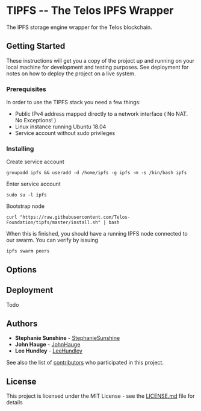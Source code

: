 # TIPFS -- The Telos IPFS Wrapper

The IPFS storage engine wrapper for the Telos blockchain.

## Getting Started

These instructions will get you a copy of the project up and running on your local machine for development and testing purposes. See deployment for notes on how to deploy the project on a live system.

### Prerequisites

In order to use the TIPFS stack you need a few things:
 - Public IPv4 address mapped directly to a network interface ( No NAT. No Exceptions! )
 - Linux instance running Ubuntu 18.04
 - Service account without sudo privileges

### Installing

Create service account

```
groupadd ipfs && useradd -d /home/ipfs -g ipfs -m -s /bin/bash ipfs
```

Enter service account

```
sudo su -l ipfs
```

Bootstrap node

```
curl "https://raw.githubusercontent.com/Telos-Foundation/tipfs/master/install.sh" | bash
```

When this is finished, you should have a running IPFS node connected to our swarm.  You can verify by issuing
```
ipfs swarm peers
```

## Options

## Deployment

Todo

## Authors

* **Stephanie Sunshine** - [StephanieSunshine](https://github.com/StephanieSunshine)
* **John Hauge** - [JohnHauge](https://github.com/jhexperiment)
* **Lee Hundley** - [LeeHundley](https://github.com/initpnw)

See also the list of [contributors](https://github.com/Telos-Foundation/tipfs/contributors) who participated in this project.

## License

This project is licensed under the MIT License - see the [LICENSE.md](LICENSE.md) file for details

